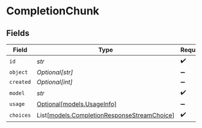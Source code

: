 # CompletionChunk


## Fields

| Field                                                                                      | Type                                                                                       | Required                                                                                   | Description                                                                                |
| ------------------------------------------------------------------------------------------ | ------------------------------------------------------------------------------------------ | ------------------------------------------------------------------------------------------ | ------------------------------------------------------------------------------------------ |
| `id`                                                                                       | *str*                                                                                      | :heavy_check_mark:                                                                         | N/A                                                                                        |
| `object`                                                                                   | *Optional[str]*                                                                            | :heavy_minus_sign:                                                                         | N/A                                                                                        |
| `created`                                                                                  | *Optional[int]*                                                                            | :heavy_minus_sign:                                                                         | N/A                                                                                        |
| `model`                                                                                    | *str*                                                                                      | :heavy_check_mark:                                                                         | N/A                                                                                        |
| `usage`                                                                                    | [Optional[models.UsageInfo]](../models/usageinfo.md)                                       | :heavy_minus_sign:                                                                         | N/A                                                                                        |
| `choices`                                                                                  | List[[models.CompletionResponseStreamChoice](../models/completionresponsestreamchoice.md)] | :heavy_check_mark:                                                                         | N/A                                                                                        |